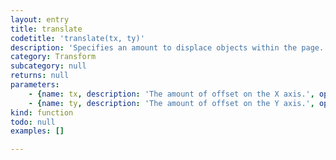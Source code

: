 ```yaml
---
layout: entry
title: translate
codetitle: 'translate(tx, ty)'
description: 'Specifies an amount to displace objects within the page. The `x` parameter specifies left/right translation, the `y` parameter specifies up/down translation. Transformations apply to everything that happens after and subsequent calls to the function accumulates the effect. For example, calling `translate(50, 0)` and then `translate(20, 0)` is the same as `translate(70, 0)`. This function can be further controlled by the `pushMatrix()` and `popMatrix()`.'
category: Transform
subcategory: null
returns: null
parameters:
    - {name: tx, description: 'The amount of offset on the X axis.', optional: false, type: [Number]}
    - {name: ty, description: 'The amount of offset on the Y axis.', optional: false, type: [Number]}
kind: function
todo: null
examples: []

---
```

